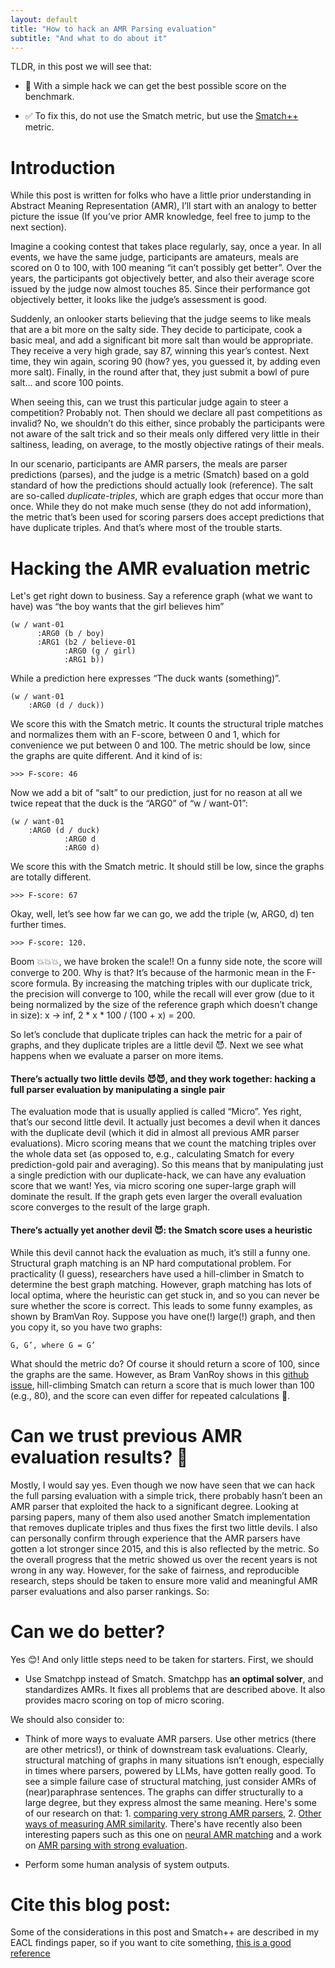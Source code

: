 ```yaml
---
layout: default
title: "How to hack an AMR Parsing evaluation"
subtitle: "And what to do about it"
---
```


TLDR, in this post we will see that:

- 🤯 With a simple hack we can get the best possible score on the benchmark. 

- ✅ To fix this, do not use the Smatch metric, but use the [Smatch++](https://github.com/flipz357/smatchpp) metric.

# Introduction

While this post is written for folks who have a little prior understanding in Abstract Meaning Representation (AMR), I’ll start with an analogy to better picture the issue (If you’ve prior AMR knowledge, feel free to jump to the next section).

Imagine a cooking contest that takes place regularly, say, once a year. In all events, we have the same judge, participants are amateurs, meals are scored on 0 to 100, with 100 meaning “it can’t possibly get better”. Over the years, the participants got objectively better, and also their average score issued by the judge now almost touches 85. Since their performance got objectively better, it looks like the judge’s assessment is good.

Suddenly, an onlooker starts believing that the judge seems to like meals that are a bit more on the salty side. They decide to participate, cook a basic meal, and add a significant bit more salt than would be appropriate. They receive a very high grade, say 87, winning this year’s contest. Next time, they win again, scoring 90 (how? yes, you guessed it, by adding even more salt). Finally, in the round after that, they just submit a bowl of pure salt… and score 100 points.

When seeing this, can we trust this particular judge again to steer a competition? Probably not. Then should we declare all past competitions as invalid? No, we shouldn’t do this either, since probably the participants were not aware of the salt trick and so their meals only differed very little in their saltiness, leading, on average, to the mostly objective ratings of their meals.

In our scenario, participants are AMR parsers, the meals are parser predictions (parses), and the judge is a metric (Smatch) based on a gold standard of how the predictions should actually look (reference). The salt are so-called *duplicate-triples*, which are graph edges that occur more than once. While they do not make much sense (they do not add information), the metric that’s been used for scoring parsers does accept predictions that have duplicate triples. And that’s where most of the trouble starts.

# Hacking the AMR evaluation metric

Let's get right down to business. Say a reference graph (what we want to have) was “the boy wants that the girl believes him”

```
(w / want-01
      :ARG0 (b / boy)
      :ARG1 (b2 / believe-01
            :ARG0 (g / girl)
            :ARG1 b))
```

While a prediction here expresses “The duck wants (something)”.

```
(w / want-01
  	:ARG0 (d / duck))
```
 
We score this with the Smatch metric. It counts the structural triple matches and normalizes them with an F-score, between 0 and 1, which for convenience we put between 0 and 100. The metric should be low, since the graphs are quite different. And it kind of is:

```
>>> F-score: 46
```

Now we add a bit of “salt” to our prediction, just for no reason at all we twice repeat that the duck is the “ARG0” of “w / want-01”:

```
(w / want-01
  	:ARG0 (d / duck)
            :ARG0 d
            :ARG0 d)
```

We score this with the Smatch metric. It should still be low, since the graphs are totally different.

```
>>> F-score: 67
```

Okay, well, let’s see how far we can go, we add the triple (w, ARG0, d) ten further times.

```
>>> F-score: 120.
```

Boom 💥💥💥, we have broken the scale!! On a funny side note, the score will converge to 200. Why is that? It’s because of the harmonic mean in the F-score formula. By increasing the matching triples with our duplicate trick, the precision will converge to 100, while the recall will ever grow (due to it being normalized by the size of the reference graph which doesn’t change in size): x -> inf, 2 * x * 100 / (100 + x) = 200.

So let’s conclude that duplicate triples can hack the metric for a pair of graphs, and they duplicate triples are a little devil 😈. Next we see what happens when we evaluate a parser on more items.

#### There’s actually two little devils 😈😈, and they work together: hacking a full parser evaluation by manipulating a single pair

The evaluation mode that is usually applied is called “Micro”. Yes right, that’s our second little devil. It actually just becomes a devil when it dances with the duplicate devil (which it did in almost all previous AMR parser evaluations). Micro scoring means that we count the matching triples over the whole data set (as opposed to, e.g., calculating Smatch for every prediction-gold pair and averaging). So this means that by manipulating just a single prediction with our duplicate-hack, we can have any evaluation score that we want! Yes, via micro scoring one super-large graph will dominate the result. If the graph gets even larger the overall evaluation score converges to the result of the large graph.


#### There’s actually yet another devil 😈: the Smatch score uses a heuristic

While this devil cannot hack the evaluation as much, it’s still a funny one. Structural graph matching is an NP hard computational problem. For practicality (I guess), researchers have used a hill-climber in Smatch to determine the best graph matching. However, graph matching has lots of local optima, where the heuristic can get stuck in, and so you can never be sure whether the score is correct. This leads to some funny examples, as shown by BramVan Roy. Suppose you have one(!) large(!) graph, and then you copy it, so you have two graphs:

```
G, G’, where G = G’
```

What should the metric do? Of course it should return a score of 100, since the graphs are the same. However, as Bram VanRoy shows in this [github issue](https://github.com/snowblink14/smatch/issues/43), hill-climbing Smatch can return a score that is much lower than 100 (e.g., 80), and the score can even differ for repeated calculations 🥴.

# Can we trust previous AMR evaluation results? 🤔

Mostly, I would say yes. Even though we now have seen that we can hack the full parsing evaluation with a simple trick, there probably hasn’t been an AMR parser that exploited the hack to a significant degree. Looking at parsing papers, many of them also used another Smatch implementation that removes duplicate triples and thus fixes the first two little devils. I also can personally confirm through experience that the AMR parsers have gotten a lot stronger since 2015, and this is also reflected by the metric. So the overall progress that the metric showed us over the recent years is not wrong in any way. However, for the sake of fairness, and reproducible research, steps should be taken to ensure more valid and meaningful AMR parser evaluations and also parser rankings. So:

# Can we do better?

Yes 😊! And only little steps need to be taken for starters. First, we should

- Use Smatchpp instead of Smatch. Smatchpp has **an optimal solver**, and standardizes AMRs. It fixes all problems that are described above. It also provides macro scoring on top of micro scoring.

We should also consider to:

- Think of more ways to evaluate AMR parsers. Use other metrics (there are other metrics!), or think of downstream task evaluations. Clearly, structural matching of graphs in many situations isn’t enough, especially in times where parsers, powered by LLMs, have gotten really good. To see a simple failure case of structural matching, just consider AMRs of (near)paraphrase sentences. The graphs can differ structurally to a large degree, but they express almost the same meaning. Here's some of our research on that: 1. [comparing very strong AMR parsers](https://aclanthology.org/2022.eval4nlp-1.4/), 2. [Other ways of measuring AMR similarity](https://aclanthology.org/2021.tacl-1.85/). There's have recently also been interesting papers such as this one on [neural AMR matching](https://aclanthology.org/2023.acl-long.892/) and a work on [AMR parsing with strong evaluation](https://aclanthology.org/2023.acl-short.137/).

- Perform some human analysis of system outputs. 

# Cite this blog post:

Some of the considerations in this post and Smatch++ are described in my EACL findings paper, so if you want to cite something, [this is a good reference](https://github.com/flipz357/smatchpp#citation)







